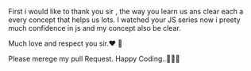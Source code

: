
First i would like to thank you sir , the way you learn us ans clear each a every concept that helps us lots. I watched your JS series now i preety much confidence in js and my concept also be clear.

Much love and respect you sir.❤️ 🫡

Please merege my pull Request.
Happy Coding..🧑🏽‍💻

